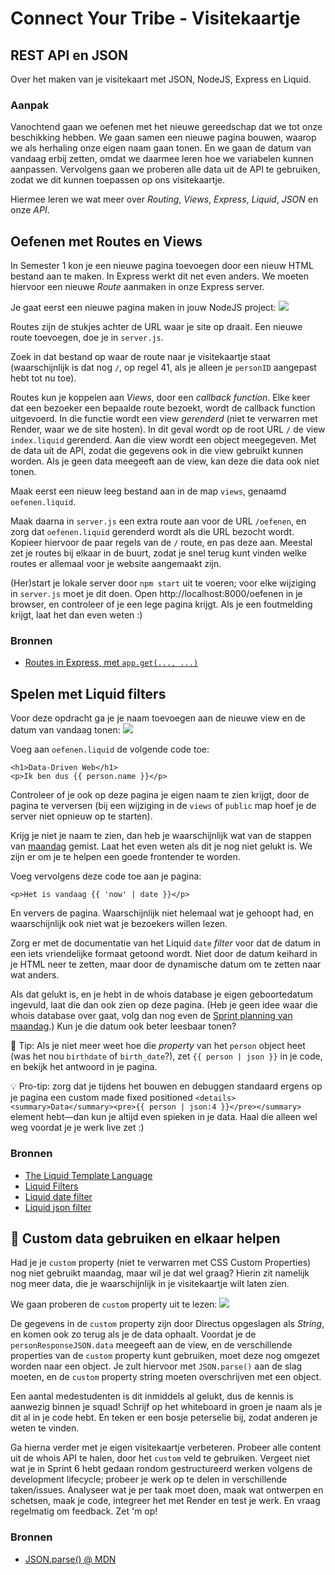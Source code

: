 
# Connect Your Tribe - Visitekaartje

## REST API en JSON

Over het maken van je visitekaart met JSON, NodeJS, Express en Liquid.


### Aanpak

Vanochtend gaan we oefenen met het nieuwe gereedschap dat we tot onze beschikking hebben. We gaan samen een nieuwe pagina bouwen, waarop we als herhaling onze eigen naam gaan tonen. En we gaan de datum van vandaag erbij zetten, omdat we daarmee leren hoe we variabelen kunnen aanpassen. Vervolgens gaan we proberen alle data uit de API te gebruiken, zodat we dit kunnen toepassen op ons visitekaartje.

Hiermee leren we wat meer over _Routing_, _Views_, _Express_, _Liquid_, _JSON_ en onze _API_.


## Oefenen met Routes en Views

In Semester 1 kon je een nieuwe pagina toevoegen door een nieuw HTML bestand aan te maken. In Express werkt dit net even anders. We moeten hiervoor een nieuwe _Route_ aanmaken in onze Express server.

Je gaat eerst een nieuwe pagina maken in jouw NodeJS project:
![](oefenen-met-routes-en-views.png)

Routes zijn de stukjes achter de URL waar je site op draait. Een nieuwe route toevoegen, doe je in `server.js`.

Zoek in dat bestand op waar de route naar je visitekaartje staat (waarschijnlijk is dat nog `/`, op regel 41, als je alleen je `personID` aangepast hebt tot nu toe).

Routes kun je koppelen aan _Views_, door een _callback function_. Elke keer dat een bezoeker een bepaalde route bezoekt, wordt de callback function uitgevoerd. In die functie wordt een view _gerenderd_ (niet te verwarren met Render, waar we de site hosten). In dit geval wordt op de root URL `/` de view `index.liquid` gerenderd. Aan die view wordt een object meegegeven. Met de data uit de API, zodat die gegevens ook in die view gebruikt kunnen worden. Als je geen data meegeeft aan de view, kan deze die data ook niet tonen.

Maak eerst een nieuw leeg bestand aan in de map `views`, genaamd `oefenen.liquid`.

Maak daarna in `server.js` een extra route aan voor de URL `/oefenen`, en zorg dat `oefenen.liquid` gerenderd wordt als die URL bezocht wordt. Kopieer hiervoor de paar regels van de `/` route, en pas deze aan. Meestal zet je routes bij elkaar in de buurt, zodat je snel terug kunt vinden welke routes er allemaal voor je website aangemaakt zijn.

(Her)start je lokale server door `npm start` uit te voeren; voor elke wijziging in `server.js` moet je dit doen. Open http://localhost:8000/oefenen in je browser, en controleer of je een lege pagina krijgt. Als je een foutmelding krijgt, laat het dan even weten :)

### Bronnen

- [Routes in Express, met `app.get(..., ...)`](https://expressjs.com/en/5x/api.html#app.get.method)


## Spelen met Liquid filters

Voor deze opdracht ga je je naam toevoegen aan de nieuwe view en de datum van vandaag tonen:
![](spelen-met-liquid-filters.png)

Voeg aan `oefenen.liquid` de volgende code toe:

```liquid
<h1>Data-Driven Web</h1>
<p>Ik ben dus {{ person.name }}</p>
```

Controleer of je ook op deze pagina je eigen naam te zien krijgt, door de pagina te verversen (bij een wijziging in de `views` of `public` map hoef je de server niet opnieuw op te starten).

Krijg je niet je naam te zien, dan heb je waarschijnlijk wat van de stappen van [maandag](visitekaartje-met-nodejs.md) gemist. Laat het even weten als dit je nog niet gelukt is. We zijn er om je te helpen een goede frontender te worden.

Voeg vervolgens deze code toe aan je pagina:

```liquid
<p>Het is vandaag {{ 'now' | date }}</p>
```

En ververs de pagina. Waarschijnlijk niet helemaal wat je gehoopt had, en waarschijnlijk ook niet wat je bezoekers willen lezen.

Zorg er met de documentatie van het Liquid `date` _filter_ voor dat de datum in een iets vriendelijke formaat getoond wordt. Niet door de datum keihard in je HTML neer te zetten, maar door de dynamische datum om te zetten naar wat anders.

Als dat gelukt is, en je hebt in de whois database je eigen geboortedatum ingevuld, laat die dan ook zien op deze pagina. (Heb je geen idee waar die whois database over gaat, volg dan nog even de [Sprint planning van maandag](sprint-planning.md).) Kun je die datum ook beter leesbaar tonen?

🐛 Tip: Als je niet meer weet hoe die _property_ van het `person` object heet (was het nou `birthdate` of `birth_date`?), zet `{{ person | json }}` in je code, en bekijk het antwoord in je pagina.

💡 Pro-tip: zorg dat je tijdens het bouwen en debuggen standaard ergens op je pagina een custom made fixed positioned `<details><summary>Data</summary><pre>{{ person | json:4 }}</pre></summary>` element hebt—dan kun je altijd even spieken in je data. Haal die alleen wel weg voordat je je werk live zet :)


### Bronnen

- [The Liquid Template Language](https://liquidjs.com/tutorials/intro-to-liquid.html)
- [Liquid Filters](https://liquidjs.com/filters/overview.html)
- [Liquid date filter](https://liquidjs.com/filters/date.html)
- [Liquid json filter](https://liquidjs.com/filters/json.html)


## 💪 Custom data gebruiken en elkaar helpen

Had je je `custom` property (niet te verwarren met CSS Custom Properties) nog niet gebruikt maandag, maar wil je dat wel graag? Hierin zit namelijk nog meer data, die je waarschijnlijk in je visitekaartje wilt laten zien.

We gaan proberen de `custom` property uit te lezen:
![](custom-data.png)

De gegevens in de `custom` property zijn door Directus opgeslagen als _String_, en komen ook zo terug als je de data ophaalt. Voordat je de `personResponseJSON.data` meegeeft aan de view, en de verschillende properties van de `custom` property kunt gebruiken, moet deze nog omgezet worden naar een object. Je zult hiervoor met `JSON.parse()` aan de slag moeten, en de `custom` property string moeten overschrijven met een object.

Een aantal medestudenten is dit inmiddels al gelukt, dus de kennis is aanwezig binnen je squad! Schrijf op het whiteboard in groen je naam als je dit al in je code hebt. En teken er een bosje peterselie bij, zodat anderen je weten te vinden.

Ga hierna verder met je eigen visitekaartje verbeteren. Probeer alle content uit de whois API te halen, door het `custom` veld te gebruiken. Vergeet niet wat je in Sprint 6 hebt gedaan rondom gestructureerd werken volgens de development lifecycle; probeer je werk op te delen in verschillende taken/issues. Analyseer wat je per taak moet doen, maak wat ontwerpen en schetsen, maak je code, integreer het met Render en test je werk. En vraag regelmatig om feedback. Zet 'm op!

### Bronnen

- [JSON.parse() @ MDN](https://developer.mozilla.org/en-US/docs/Web/JavaScript/Reference/Global_Objects/JSON/parse)